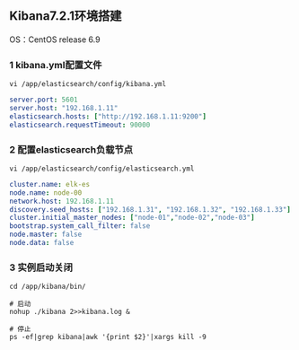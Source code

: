 ## Kibana7.2.1环境搭建



OS：CentOS release 6.9



### 1 kibana.yml配置文件

```shell
vi /app/elasticsearch/config/kibana.yml
```

```yml
server.port: 5601
server.host: "192.168.1.11"
elasticsearch.hosts: ["http://192.168.1.11:9200"]
elasticsearch.requestTimeout: 90000
```



### 2 配置elasticsearch负载节点

```shell
vi /app/elasticsearch/config/elasticsearch.yml
```

```yml
cluster.name: elk-es
node.name: node-00
network.host: 192.168.1.11
discovery.seed_hosts: ["192.168.1.31", "192.168.1.32", "192.168.1.33"]
cluster.initial_master_nodes: ["node-01","node-02","node-03"]
bootstrap.system_call_filter: false
node.master: false
node.data: false
```



### 3 实例启动关闭

```shell
cd /app/kibana/bin/
 
# 启动
nohup ./kibana 2>>kibana.log &
 
# 停止
ps -ef|grep kibana|awk '{print $2}'|xargs kill -9
```


